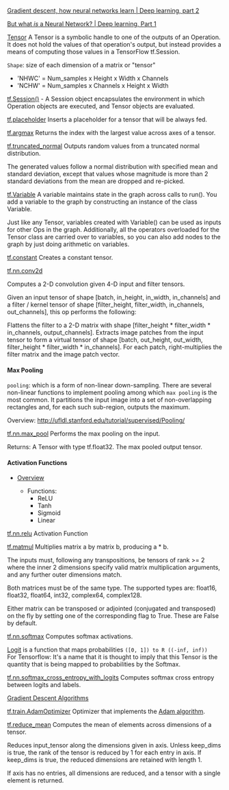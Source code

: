 [Gradient descent, how neural networks learn | Deep learning, part 2](https://youtu.be/IHZwWFHWa-w)

[But what *is* a Neural Network? | Deep learning, Part 1](https://www.youtube.com/watch?v=aircAruvnKk&t=0s)

[Tensor](https://www.tensorflow.org/api_docs/python/tf/Tensor) A Tensor is a symbolic handle to one of the outputs of an Operation. It does not hold the values of that operation's output, but instead provides a means of computing those values in a TensorFlow tf.Session.

`Shape`: size of each dimension of a matrix or "tensor" 

- 'NHWC' = Num_samples x Height x Width x Channels
- 'NCHW' = Num_samples x Channels x Height x Width

[tf.Session()](https://www.tensorflow.org/api_docs/python/tf/Session) - A Session object encapsulates the environment in which Operation objects are executed, and Tensor objects are evaluated.

[tf.placeholder](https://www.tensorflow.org/api_docs/python/tf/placeholder) Inserts a placeholder for a tensor that will be always fed.

[tf.argmax](https://www.tensorflow.org/api_docs/python/tf/argmax) Returns the index with the largest value across axes of a tensor. 

[tf.truncated_normal](https://www.tensorflow.org/api_docs/python/tf/truncated_normal) Outputs random values from a truncated normal distribution.

The generated values follow a normal distribution with specified mean and standard deviation, except that values whose magnitude is more than 2 standard deviations from the mean are dropped and re-picked.

[tf.Variable]() A variable maintains state in the graph across calls to run(). You add a variable to the graph by constructing an instance of the class Variable.

Just like any Tensor, variables created with Variable() can be used as inputs for other Ops in the graph. Additionally, all the operators overloaded for the Tensor class are carried over to variables, so you can also add nodes to the graph by just doing arithmetic on variables.

[tf.constant](https://www.tensorflow.org/versions/r0.12/api_docs/python/constant_op/constant_value_tensors) Creates a constant tensor.

[tf.nn.conv2d](https://www.tensorflow.org/api_docs/python/tf/nn/conv2d)

Computes a 2-D convolution given 4-D input and filter tensors.

Given an input tensor of shape [batch, in_height, in_width, in_channels] and a filter / kernel tensor of shape [filter_height, filter_width, in_channels, out_channels], this op performs the following:

Flattens the filter to a 2-D matrix with shape [filter_height * filter_width * in_channels, output_channels].
Extracts image patches from the input tensor to form a virtual tensor of shape [batch, out_height, out_width, filter_height * filter_width * in_channels].
For each patch, right-multiplies the filter matrix and the image patch vector.

#### Max Pooling
`pooling`: which is a form of non-linear down-sampling. There are several non-linear functions to implement pooling among which `max pooling` is the most common. It partitions the input image into a set of non-overlapping rectangles and, for each such sub-region, outputs the maximum.

Overview: http://ufldl.stanford.edu/tutorial/supervised/Pooling/


[tf.nn.max_pool](https://www.tensorflow.org/api_docs/python/tf/nn/max_pool) Performs the max pooling on the input.

Returns:
A Tensor with type tf.float32. The max pooled output tensor.

#### Activation Functions
- [Overview](https://theclevermachine.wordpress.com/2014/09/08/derivation-derivatives-for-common-neural-network-activation-functions/)
	
	- Functions:
		- ReLU
		- Tanh
		- Sigmoid
		- Linear

[tf.nn.relu](https://www.tensorflow.org/api_docs/python/tf/nn/relu) Activation Function

[tf.matmul](https://www.tensorflow.org/api_docs/python/tf/matmul) Multiplies matrix a by matrix b, producing a * b.

The inputs must, following any transpositions, be tensors of rank >= 2 where the inner 2 dimensions specify valid matrix multiplication arguments, and any further outer dimensions match.

Both matrices must be of the same type. The supported types are: float16, float32, float64, int32, complex64, complex128.

Either matrix can be transposed or adjointed (conjugated and transposed) on the fly by setting one of the corresponding flag to True. These are False by default.

[tf.nn.softmax](https://www.tensorflow.org/api_docs/python/tf/nn/softmax) Computes softmax activations.

[Logit](https://en.wikipedia.org/wiki/Logit) is a function that maps probabilities `([0, 1]) to R ((-inf, inf))`	
For Tensorflow: It's a name that it is thought to imply that this Tensor is the quantity that is being mapped to probabilities by the Softmax.

[tf.nn.softmax_cross_entropy_with_logits](https://www.tensorflow.org/api_docs/python/tf/nn/softmax_cross_entropy_with_logits) Computes softmax cross entropy between logits and labels.

[Gradient Descent Algorithms](http://ruder.io/optimizing-gradient-descent/) 

[tf.train.AdamOptimizer](https://www.tensorflow.org/api_docs/python/tf/train/AdamOptimizer) Optimizer that implements the [Adam algorithm](https://arxiv.org/pdf/1412.6980.pdf).

[tf.reduce_mean](https://www.tensorflow.org/api_docs/python/tf/reduce_mean) Computes the mean of elements across dimensions of a tensor.

Reduces input_tensor along the dimensions given in axis. Unless keep_dims is true, the rank of the tensor is reduced by 1 for each entry in axis. If keep_dims is true, the reduced dimensions are retained with length 1.

If axis has no entries, all dimensions are reduced, and a tensor with a single element is returned.
